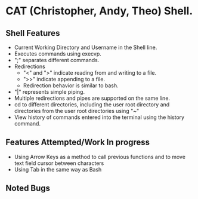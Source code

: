 # CAT (Christopher, Andy, Theo) Shell.

## Shell Features
- Current Working Directory and Username in the Shell line.
- Executes commands using execvp.
- ";" separates different commands.
- Redirections
    - "<" and ">" indicate reading from and writing to a file.
    - ">>" indicate appending to a file.
    - Redirection behavior is similar to bash.
- "|" represents simple piping.
- Multiple redirections and pipes are supported on the same line.
- cd to different directories, including the user root directory and directories from the user root directories using "~"
- View history of commands entered into the terminal using the history command.

## Features Attempted/Work In progress
- Using Arrow Keys as a method to call previous functions and to move text field cursor between characters
- Using Tab in the same way as Bash

## Noted Bugs


